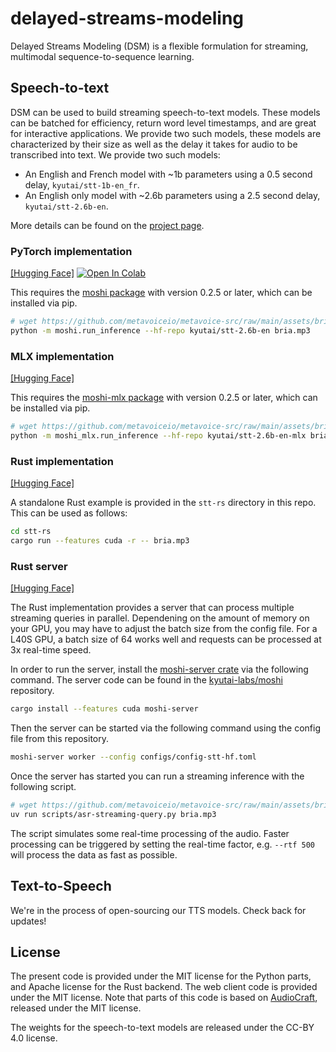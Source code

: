 # delayed-streams-modeling
Delayed Streams Modeling (DSM) is a flexible formulation for streaming, multimodal sequence-to-sequence learning.

## Speech-to-text

DSM can be used to build streaming speech-to-text models. These models can be
batched for efficiency, return word level timestamps,  and are great for
interactive applications. We provide two such models, these models are
characterized by their size as well as the delay it takes for audio to be
transcribed into text. We provide two such models:
- An English and French model with ~1b parameters using a 0.5 second delay,
  `kyutai/stt-1b-en_fr`.
- An English only model with ~2.6b parameters using a 2.5 second delay,
  `kyutai/stt-2.6b-en`.

More details can be found on the [project page](https://kyutai.org/next/stt).

### PyTorch implementation
[[Hugging Face]](https://huggingface.co/kyutai/stt-2.6b-en)
<a target="_blank" href="https://colab.research.google.com/drive/1mc0Q-FoHxU2pEvId8rTdS4q1r1zorJhS?usp=sharing">
  <img src="https://colab.research.google.com/assets/colab-badge.svg" alt="Open In Colab"/>
</a>

This requires the [moshi package](https://pypi.org/project/moshi/)
with version 0.2.5 or later, which can be installed via pip.

```bash
# wget https://github.com/metavoiceio/metavoice-src/raw/main/assets/bria.mp3
python -m moshi.run_inference --hf-repo kyutai/stt-2.6b-en bria.mp3
```

### MLX implementation
[[Hugging Face]](https://huggingface.co/kyutai/stt-2.6b-en-mlx)

This requires the [moshi-mlx package](https://pypi.org/project/moshi-mlx/)
with version 0.2.5 or later, which can be installed via pip.

```bash
# wget https://github.com/metavoiceio/metavoice-src/raw/main/assets/bria.mp3
python -m moshi_mlx.run_inference --hf-repo kyutai/stt-2.6b-en-mlx bria.mp3 --temp 0
```

### Rust implementation
[[Hugging Face]](https://huggingface.co/kyutai/stt-2.6b-en-candle)

A standalone Rust example is provided in the `stt-rs` directory in this repo.
This can be used as follows:
```bash
cd stt-rs
cargo run --features cuda -r -- bria.mp3
```

### Rust server
[[Hugging Face]](https://huggingface.co/kyutai/stt-2.6b-en-candle)

The Rust implementation provides a server that can process multiple streaming
queries in parallel. Dependening on the amount of memory on your GPU, you may
have to adjust the batch size from the config file. For a L40S GPU, a batch size
of 64 works well and requests can be processed at 3x real-time speed.

In order to run the server, install the [moshi-server
crate](https://crates.io/crates/moshi-server) via the following command. The
server code can be found in the
[kyutai-labs/moshi](https://github.com/kyutai-labs/moshi/tree/main/rust/moshi-server)
repository.
```bash
cargo install --features cuda moshi-server
```

Then the server can be started via the following command using the config file
from this repository.
```bash
moshi-server worker --config configs/config-stt-hf.toml
```

Once the server has started you can run a streaming inference with the following
script.
```bash
# wget https://github.com/metavoiceio/metavoice-src/raw/main/assets/bria.mp3
uv run scripts/asr-streaming-query.py bria.mp3
```

The script simulates some real-time processing of the audio. Faster processing
can be triggered by setting the real-time factor, e.g. `--rtf 500` will process
the data as fast as possible.

## Text-to-Speech

We're in the process of open-sourcing our TTS models. Check back for updates!

## License

The present code is provided under the MIT license for the Python parts, and Apache license for the Rust backend.
The web client code is provided under the MIT license.
Note that parts of this code is based on [AudioCraft](https://github.com/facebookresearch/audiocraft), released under
the MIT license.

The weights for the speech-to-text models are released under the CC-BY 4.0 license.
